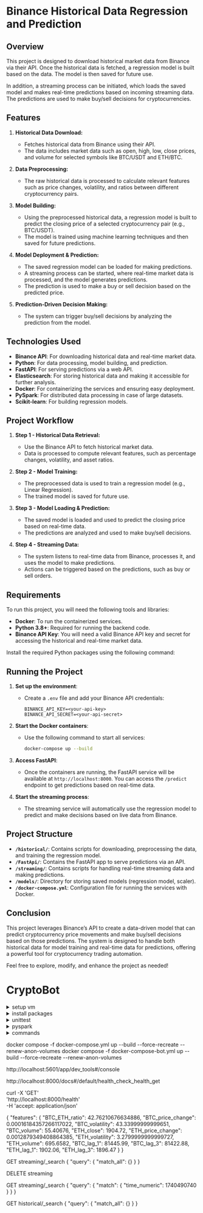 # Binance Historical Data Regression and Prediction

## Overview

This project is designed to download historical market data from Binance via their API. Once the historical data is fetched, a regression model is built based on the data. The model is then saved for future use. 

In addition, a streaming process can be initiated, which loads the saved model and makes real-time predictions based on incoming streaming data. The predictions are used to make buy/sell decisions for cryptocurrencies.

## Features

1. **Historical Data Download:**
   - Fetches historical data from Binance using their API.
   - The data includes market data such as open, high, low, close prices, and volume for selected symbols like BTC/USDT and ETH/BTC.

2. **Data Preprocessing:**
   - The raw historical data is processed to calculate relevant features such as price changes, volatility, and ratios between different cryptocurrency pairs.

3. **Model Building:**
   - Using the preprocessed historical data, a regression model is built to predict the closing price of a selected cryptocurrency pair (e.g., BTC/USDT).
   - The model is trained using machine learning techniques and then saved for future predictions.

4. **Model Deployment & Prediction:**
   - The saved regression model can be loaded for making predictions.
   - A streaming process can be started, where real-time market data is processed, and the model generates predictions.
   - The prediction is used to make a buy or sell decision based on the predicted price.

5. **Prediction-Driven Decision Making:**
   - The system can trigger buy/sell decisions by analyzing the prediction from the model.

## Technologies Used

- **Binance API**: For downloading historical data and real-time market data.
- **Python**: For data processing, model building, and prediction.
- **FastAPI**: For serving predictions via a web API.
- **Elasticsearch**: For storing historical data and making it accessible for further analysis.
- **Docker**: For containerizing the services and ensuring easy deployment.
- **PySpark**: For distributed data processing in case of large datasets.
- **Scikit-learn**: For building regression models.

## Project Workflow

1. **Step 1 - Historical Data Retrieval:**
   - Use the Binance API to fetch historical market data.
   - Data is processed to compute relevant features, such as percentage changes, volatility, and asset ratios.

2. **Step 2 - Model Training:**
   - The preprocessed data is used to train a regression model (e.g., Linear Regression).
   - The trained model is saved for future use.

3. **Step 3 - Model Loading & Prediction:**
   - The saved model is loaded and used to predict the closing price based on real-time data.
   - The predictions are analyzed and used to make buy/sell decisions.

4. **Step 4 - Streaming Data:**
   - The system listens to real-time data from Binance, processes it, and uses the model to make predictions.
   - Actions can be triggered based on the predictions, such as buy or sell orders.

## Requirements

To run this project, you will need the following tools and libraries:

- **Docker**: To run the containerized services.
- **Python 3.8+**: Required for running the backend code.
- **Binance API Key**: You will need a valid Binance API key and secret for accessing the historical and real-time market data.

Install the required Python packages using the following command:



## Running the Project

1. **Set up the environment**: 
   - Create a `.env` file and add your Binance API credentials:
     ```env
     BINANCE_API_KEY=<your-api-key>
     BINANCE_API_SECRET=<your-api-secret>
     ```

2. **Start the Docker containers**:
   - Use the following command to start all services:
     ```bash
     docker-compose up --build
     ```

3. **Access FastAPI**:
   - Once the containers are running, the FastAPI service will be available at `http://localhost:8000`. You can access the `/predict` endpoint to get predictions based on real-time data.

4. **Start the streaming process**:
   - The streaming service will automatically use the regression model to predict and make decisions based on live data from Binance.

## Project Structure

- **`/historical/`**: Contains scripts for downloading, preprocessing the data, and training the regression model.
- **`/FastApi/`**: Contains the FastAPI app to serve predictions via an API.
- **`/streaming/`**: Contains scripts for handling real-time streaming data and making predictions.
- **`/models/`**: Directory for storing saved models (regression model, scaler).
- **`/docker-compose.yml`**: Configuration file for running the services with Docker.

## Conclusion

This project leverages Binance’s API to create a data-driven model that can predict cryptocurrency price movements and make buy/sell decisions based on those predictions. The system is designed to handle both historical data for model training and real-time data for predictions, offering a powerful tool for cryptocurrency trading automation.

Feel free to explore, modify, and enhance the project as needed!

# CryptoBot

<details>
<summary>setup vm</summary>

## add new repository in git browser

git clone https://github.com/scaja/CryptoBot.git  
cd CryptoBot  
git add .gitignore  
git commit -m "add gitignore"  
git push  
source myenv/bin/activatesource  


## virtual environment

sudo apt-get update  
sudo apt-get install python3.8-venv --fix-missing  
python3 -m venv myenv  
source myenv/bin/activate  


upgrade pip  
python3 -m pip install --upgrade pip  


## Create Kernel

pip3 install ipykernel  
python3 -m ipykernel install --user --name='vscode'  


## Start Jupiter

pip install notebook ipython  
jupyter notebook  
Install extensions also as host ssh  
restart VSCODE manuelly  

</details>

<details>
<summary>install packages</summary>

pip install pandas  
pip install python-dotenv  
pip install python-binance  
pip install websocket-client
pip install elasticsearch

</details>

<details>
<summary>unittest</summary>

python -m unittest discover

</details>

<details>
<summary>pyspark</summary>

## install Java

sudo apt update
sudo apt install openjdk-8-jre-headless -y
sudo apt install openjdk-8-jdk-headless -y

## install env

sudo apt install python3.8-venv -y

python3 -m venv .venv
. .venv/bin/activate
pip install notebook

## install spark

wget https://dst-de.s3.eu-west-3.amazonaws.com/pyspark_fr/spark.tgz

tar xzvf spark.tgz
sudo mv spark-3.5.0-bin-hadoop3/ /opt/spark

## set environment variable

export SPARK_HOME=/opt/spark
export PATH=$SPARK_HOME/bin:$SPARK_HOME/sbin:$PATH
export PYTHONPATH=$(ZIPS=("$SPARK_HOME"/python/lib/*.zip); IFS=:; echo "${ZIPS[*]}"):$PYTHONPATH

## 

rm spark.tgz
sed -i 's/rootLogger.level = info/rootLogger.level = error/' /opt/spark/conf/log4j2.properties.template
mv /opt/spark/conf/log4j2.properties.template /opt/spark/conf/log4j2.properties

</details>

<details>
<summary>commands</summary>

docker compose -f docker-compose-bot.yml up --build --force-recreate --renew-anon-volumes
docker compose -f docker-compose.yml up --build --force-recreate --renew-anon-volumes

</details>

docker compose -f docker-compose.yml up --build --force-recreate --renew-anon-volumes
docker compose -f docker-compose-bot.yml up --build --force-recreate --renew-anon-volumes

http://localhost:5601/app/dev_tools#/console


http://localhost:8000/docs#/default/health_check_health_get

curl -X 'GET' \
  'http://localhost:8000/health' \
  -H 'accept: application/json'

{
  "features": {
    "BTC_ETH_ratio": 42.76210676634886,
    "BTC_price_change": 0.00016184357266117022,
    "BTC_volatility": 43.33999999999651,
    "BTC_volume": 55.40676,
    "ETH_close": 1904.72,
    "ETH_price_change": 0.0012879349408864385,
    "ETH_volatility": 3.2799999999999727,
    "ETH_volume": 695.6582,
    "BTC_lag_1": 81445.99,
    "BTC_lag_3": 81422.88,
    "ETH_lag_1": 1902.06,
    "ETH_lag_3": 1896.47
  }
}

GET streaming/_search
{
  "query": {
    "match_all": {}
  }
}

DELETE streaming

GET streaming/_search
{
  "query": {
    "match": {
      "time_numeric": 1740490740
    }
  }
}

GET historical/_search
{
  "query": {
    "match_all": {}
  }
}